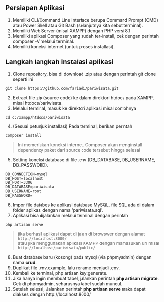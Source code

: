 ## Persiapan Aplikasi

1. Memiliki CLI/Command Line Interface berupa Command Prompt (CMD) atau Power Shell atau Git Bash (selanjutnya kita sebut terminal).
2. Memiliki Web Server (misal XAMPP) dengan PHP versi 8.1
3. Memiliki aplikasi Composer yang sudah ter-install, cek dengan perintah composer -V melalui terminal.
4. Memiliki koneksi internet (untuk proses installasi).

## Langkah langkah instalasi aplikasi
1. Clone repository, bisa di download .zip atau dengan perintah git clone seperti ini
```
git clone https://github.com/fariadi/pariwisata.git
```
2. Extract file zip (source code) ke dalam direktori htdocs pada XAMPP, misal htdocs/pariwisata.
3. Melalui terminal, masuk ke direktori aplikasi misal contohnya
```
cd c:/xampp/htdocs/pariwisata
```
4. (Sesuai petunjuk installasi) Pada terminal, berikan perintah
```
composer install
```
> Ini memerlukan koneksi internet. Composer akan menginstall dependency paket dari source code tersebut hingga selesai
5. Setting koneksi database di file .env (DB_DATABASE, DB_USERNAME, DB_PASSWORD).
```
DB_CONNECTION=mysql
DB_HOST=localhost
DB_PORT=3306
DB_DATABASE=pariwisata
DB_USERNAME=root
DB_PASSWORD=
```
6. Impor file databes ke aplikasi database MySQL. file SQL ada di dalam folder aplikasi dengan nama 'pariwisata.sql'.
7. Aplikasi bisa dijalankan melalui terminal dengan perintah
```
php artisan serve
```
>jika berhasil aplikasi dapat di jalan di browswer dengan alamat ``http://localhost:8000/`` <br/>
atau jika menggunakan aplikasi XAMPP dengan mamasukan url misal ``http://localhost/pariwisata/public/``

8. Buat database baru (kosong) pada mysql (via phpmyadmin) dengan nama <b>crud</b>.
9. Duplikat file .env.example, lalu rename menjadi .env.
10. Kembali ke terminal, php artisan key:generate.
11. Jika hanya ingin membuat tabel, jalankan perintah <b>php artisan migrate</b>. Cek di phpmyadmin, seharusnya tabel sudah muncul.
12. Setelah selesai, Jalankan perintah <b>php artisan serve</b> maka dapat diakses dengan http://localhost:8000/
